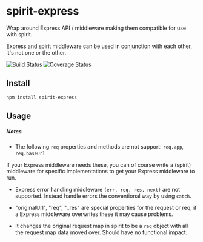 # spirit-express
Wrap around Express API / middleware making them compatible for use with spirit.

Express and spirit middleware can be used in conjunction with each other, it's not one or the other.


[![Build Status](https://travis-ci.org/spirit-js/spirit-express.svg?branch=master)](https://travis-ci.org/spirit-js/spirit-express)
[![Coverage Status](https://coveralls.io/repos/github/spirit-js/spirit-express/badge.svg?branch=master)](https://coveralls.io/github/spirit-js/spirit-express?branch=master)

## Install
`npm install spirit-express`

## Usage


##### Notes
- The following `req` properties and methods are not support: `req.app`, `req.baseUrl`

If your Express middleware needs these, you can of course write a (spirit) middleware for specific implementations to get your Express middleware to run.

- Express error handling middleware `(err, req, res, next)` are not supported. Instead handle errors the conventional way by using `catch`.

- "originalUrl", "req", "_res" are special properties for the request or req, if a Express middleware overwrites these it may cause problems.

- It changes the original request map in spirit to be a `req` object with all the request map data moved over. Should have no functional impact.

